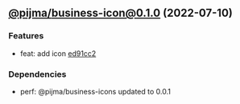 ## [@pijma/business-icon@0.1.0](https://github.com/qiwi/pijma-business/compare/undefined...2022.7.10-pijma.business-icon.0.1.0-f0) (2022-07-10)

### Features
* feat: add icon [ed91cc2](https://github.com/qiwi/pijma-business/commit/ed91cc2f0906eb0a5f9aafe82ac22c00e8af1d8e)

### Dependencies
* perf: @pijma/business-icons updated to 0.0.1


